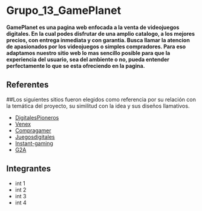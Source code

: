 # Grupo_13_GamePlanet
**GamePlanet es una pagina web enfocada a la venta de videojuegos digitales. En la cual podes disfrutar de una amplio catalogo, a los mejores precios, con entrega inmediata y con garantia. Busca llamar la atencion de apasionados por los videojuegos o simples compradores. Para eso adaptamos nuestro sitio web lo mas sencillo posible para que la experiencia del usuario, sea del ambiente o no, pueda entender perfectamente lo que se esta ofreciendo en la pagina.**

## Referentes
##Los siguientes sitios fueron elegidos como referencia por su relación con la temática del proyecto, su similitud con la idea y sus diseños llamativos.
- [DigitalesPioneros](https://pency.app/digitalespionerosps)
- [Venex](https://www.venex.com.ar/?gclid=Cj0KCQjwn4qWBhCvARIsAFNAMijaaXY5ZqvGeS8svdtiWrge0-Udyov8sxZhwGVvjmd5IhFBCLCowx4aAoM8EALw_wcB)
- [Compragamer](https://compragamer.com/?gclid=Cj0KCQjwn4qWBhCvARIsAFNAMii7YBGV3H9dxJx5pLi3Io2anRQpUgDnqLiUtRUtHDK_kZnwP4xo6QAaAm9WEALw_wcB)
- [Juegosdigitales](https://juegosdigitales.org/)
- [Instant-gaming](https://www.instant-gaming.com/es/)
- [G2A](https://www.g2a.com/es/)

## Integrantes
- int 1
- int 2
- int 3
- int 4
